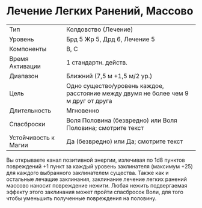 # Лечение Легких Ранений, Массово

| | |
|---|---|
|Тип|Колдовство (Лечение)|
|Уровень| Брд 5 Жр 5, Дрд 6, Лечение 5|
|Компоненты| В, С|
|Время Активации| 1 стандартн. действ.|
|Диапазон| Ближний (7,5 м +1,5 м/2 ур.)|
|Цель| Одно существо/уровень каждое, расстояние между двумя не более чем 9 м друг от друга|
|Длительность| Мгновенно|
|Спасброски| Воля Половина (безвредно) или Воля Половина; смотрите текст|
|Устойчивость к Магии| Да (безвредно) или Да; смотрите текст|
 
Вы открываете канал позитивной энергии, излечивая по 1d8 пунктов повреждений +1 пункт за каждый уровень заклинателя (максимум +25) для каждого выбранного заклинателем существа. Также как и остальные лечащие заклинания, заклинание лечение легких ранений массово наносит повреждение нежити. Любая нежить подвергаемая эффекту этого заклинания может пройти спасбросок Воли, для того чтобы уменьшить полученные повреждения на половину.

